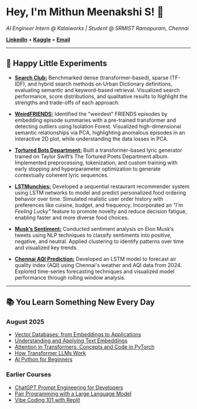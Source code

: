 # Hey, I'm Mithun Meenakshi S! 👋
*AI Engineer Intern @ Kalaiworks | Student @ SRMIST Ramapuram, Chennai*  

[**LinkedIn**](https://www.linkedin.com/in/mithunmeenakshi/) • [**Kaggle**](https://www.kaggle.com/mithunmeenakshis) • [**Email**](mailto:mithunmeenakshis@gmail.com)

---

## 🚀 Happy Little Experiments
- **[Search Club:](https://github.com/mithunmeenakshis/i-mess-around-here/blob/main/Search%20Club/notebook.ipynb)** Benchmarked dense (transformer-based), sparse (TF-IDF), and hybrid search methods on Urban Dictionary definitions, evaluating semantic and keyword-based retrieval. Visualized search performance, score distributions, and qualitative results to highlight the strengths and trade-offs of each approach.
- **[WeirdFRIENDS:](https://github.com/mithunmeenakshis/i-mess-around-here/blob/main/WeirdFRIENDS/notebook.ipynb)** Identified the "weirdest" FRIENDS episodes by embedding episode summaries with a pre-trained transformer and detecting outliers using Isolation Forest. Visualized high-dimensional semantic relationships via PCA, highlighting anomalous episodes in an interactive 2D plot, while understanding the data losses in PCA.

- **[Tortured Bots Department:](https://github.com/mithunmeenakshis/i-mess-around-here/blob/main/tortured-bots-department/torturedtransformer.ipynb)** Built a transformer-based lyric generator trained on Taylor Swift’s The Tortured Poets Department album. Implemented preprocessing, tokenization, and custom training with early stopping and hyperparameter optimization to generate contextually coherent lyric sequences.

- **[LSTMunchies:](https://www.kaggle.com/code/mithunmeenakshis/lstmunchies)** Developed a sequential restaurant recommender system using LSTM networks to model and predict personalized food ordering behavior over time. Simulated realistic user order history with preferences like cuisine, budget, and frequency. Incorporated an *"I'm Feeling Lucky"* feature to promote novelty and reduce decision fatigue, enabling faster and more diverse food choices.

- **[Musk’s Sentiment:](https://www.kaggle.com/code/mithunmeenakshis/musk-s-sentiment)** Conducted sentiment analysis on Elon Musk’s tweets using NLP techniques to classify sentiments into positive, negative, and neutral. Applied clustering to identify patterns over time and visualized key trends.
 
- **[Chennai AQI Prediction:](https://github.com/mithunmeenakshis/chennai_aqi)** Developed an LSTM model to forecast air quality index (AQI) using Chennai's weather and AQI data from 2024. Explored time-series forecasting techniques and visualized model performance through rolling window analysis.
---

## 📚 You Learn Something New Every Day  

### August 2025
- [Vector Databases: from Embeddings to Applications](https://learn.deeplearning.ai/accomplishments/9d47de84-b2a6-4744-a691-d00a9ea9ddd7?usp=sharing)
- [Understanding and Applying Text Embeddings](https://learn.deeplearning.ai/accomplishments/adb11045-1f6d-475a-8984-d24d20ffb108?usp=sharing)  
- [Attention in Transformers: Concepts and Code in PyTorch](https://learn.deeplearning.ai/accomplishments/fc86794a-df9c-48f7-ab17-2e1a9a00487b?usp=sharing)  
- [How Transformer LLMs Work](https://learn.deeplearning.ai/accomplishments/011d96b6-37d0-4281-b54e-97324348be89?usp=sharing)  
- [AI Python for Beginners](https://learn.deeplearning.ai/accomplishments/1c4c20bf-62de-48e9-bb0a-637b765de6c5?usp=sharing)  

### Earlier Courses
- [ChatGPT Prompt Engineering for Developers](https://learn.deeplearning.ai/accomplishments/ed160f06-e6e1-4c82-ac9f-f370b219acb6?usp=sharing)  
- [Pair Programming with a Large Language Model](https://learn.deeplearning.ai/accomplishments/d78aef5d-a532-448f-9adb-495edf5f88e3?usp=sharing)  
- [Vibe Coding 101 with Replit](https://learn.deeplearning.ai/accomplishments/c422c946-8d47-40be-94fc-2aa651bad949?usp=sharing)  
